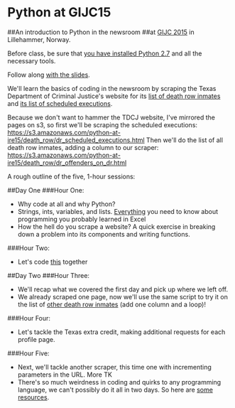 # Python at GIJC15
##An introduction to Python in the newsroom
##at [GIJC 2015](http://gijc2015.org/) in Lillehammer, Norway.

Before class, be sure that [you have installed Python 2.7](PRE-CLASS.md) and all the necessary tools. 

Follow along [with the slides](http://www.tommeagher.com/pythonIRE15/#/).

We'll learn the basics of coding in the newsroom by scraping the Texas Department of Criminal Justice's website for its [list of death row inmates](http://tdcj.state.tx.us/death_row/dr_offenders_on_dr.html) and [its list of scheduled executions](http://tdcj.state.tx.us/death_row/dr_scheduled_executions.html).

Because we don't want to hammer the TDCJ website, I've mirrored the pages on s3, so first we'll be scraping the scheduled executions: https://s3.amazonaws.com/python-at-ire15/death_row/dr_scheduled_executions.html
Then we'll do the list of all death row inmates, adding a column to our scraper: https://s3.amazonaws.com/python-at-ire15/death_row/dr_offenders_on_dr.html

A rough outline of the five, 1-hour sessions:

##Day One
###Hour One:
* Why code at all and why Python?
* Strings, ints, variables, and lists. [Everything](https://github.com/tommeagher/pythonIRE15/blob/master/scripts/day_one/the_basics.py) you need to know about programming you probably learned in Excel
* How the hell do you scrape a website? A quick exercise in breaking down a problem into its components and writing functions.

###Hour Two:
* Let's code [this](https://github.com/tommeagher/pythonIRE15/blob/master/scripts/day_one/scrape1.py) together

##Day Two
###Hour Three:
* We'll recap what we covered the first day and pick up where we left off.
* We already scraped one page, now we'll use the same script to try it on the list of [other death row inmates](https://github.com/tommeagher/pythonIRE15/blob/master/scripts/day_two/scrape2.py) (add one column and a loop)!

###Hour Four:
* Let's tackle the Texas extra credit, making additional requests for each profile page. 

###Hour Five: 
* Next, we'll tackle another scraper, this time one with incrementing parameters in the URL. More TK
* There's so much weirdness in coding and quirks to any programming language, we can't possibly do it all in two days. So here are [some resources](https://github.com/ireapps/pycar/tree/master/takehome).